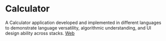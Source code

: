 # Calculator
A Calculator application developed and implemented in different languages to demonstrate language versatility, algorithmic understanding, and UI design ability across stacks.
[Web](https://tsashraf.github.io/Scientific_Calculator/)  
